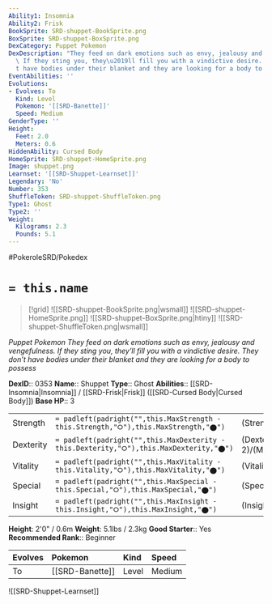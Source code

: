```yaml
---
Ability1: Insomnia
Ability2: Frisk
BookSprite: SRD-shuppet-BookSprite.png
BoxSprite: SRD-shuppet-BoxSprite.png
DexCategory: Puppet Pokemon
DexDescription: "They feed on dark emotions such as envy, jealousy and vengefulness.\
  \ If they sting you, they\u2019ll fill you with a vindictive desire. They don\u2019\
  t have bodies under their blanket and they are looking for a body to possess"
EventAbilities: ''
Evolutions:
- Evolves: To
  Kind: Level
  Pokemon: '[[SRD-Banette]]'
  Speed: Medium
GenderType: ''
Height:
  Feet: 2.0
  Meters: 0.6
HiddenAbility: Cursed Body
HomeSprite: SRD-shuppet-HomeSprite.png
Image: shuppet.png
Learnset: '[[SRD-Shuppet-Learnset]]'
Legendary: 'No'
Number: 353
ShuffleToken: SRD-shuppet-ShuffleToken.png
Type1: Ghost
Type2: ''
Weight:
  Kilograms: 2.3
  Pounds: 5.1
---
```


#PokeroleSRD/Pokedex

# `= this.name`

> [!grid]
> ![[SRD-shuppet-BookSprite.png|wsmall]]
> ![[SRD-shuppet-HomeSprite.png]]
> ![[SRD-shuppet-BoxSprite.png|htiny]]
> ![[SRD-shuppet-ShuffleToken.png|wsmall]]


*Puppet Pokemon*
*They feed on dark emotions such as envy, jealousy and vengefulness. If they sting you, they’ll fill you with a vindictive desire. They don’t have bodies under their blanket and they are looking for a body to possess*

**DexID**:: 0353
**Name**:: Shuppet
**Type**:: Ghost
**Abilities**:: [[SRD-Insomnia|Insomnia]] / [[SRD-Frisk|Frisk]] ([[SRD-Cursed Body|Cursed Body]])
**Base HP**:: 3

|           |                                                                                        |                                          |
| --------- | -------------------------------------------------------------------------------------- | ---------------------------------------- |
| Strength  | `= padleft(padright("",this.MaxStrength - this.Strength,"⭘"),this.MaxStrength,"⬤")`    | (Strength::2)/(MaxStrength::5)   |
| Dexterity | `= padleft(padright("",this.MaxDexterity - this.Dexterity,"⭘"),this.MaxDexterity,"⬤")` | (Dexterity:: 2)/(MaxDexterity::4) |
| Vitality  | `= padleft(padright("",this.MaxVitality - this.Vitality,"⭘"),this.MaxVitality,"⬤")`    | (Vitality::1)/(MaxVitality::3)   |
| Special   | `= padleft(padright("",this.MaxSpecial - this.Special,"⭘"),this.MaxSpecial,"⬤")`       | (Special::2)/(MaxSpecial::4)     |
| Insight   | `= padleft(padright("",this.MaxInsight - this.Insight,"⭘"),this.MaxInsight,"⬤")`       | (Insight::1)/(MaxInsight::3)     |

**Height**: 2'0" / 0.6m
**Weight**: 5.1lbs / 2.3kg
**Good Starter**:: Yes
**Recommended Rank**:: Beginner

| Evolves   | Pokemon         | Kind   | Speed   |
|:----------|:----------------|:-------|:--------|
| To        | [[SRD-Banette]] | Level  | Medium  |

![[SRD-Shuppet-Learnset]]